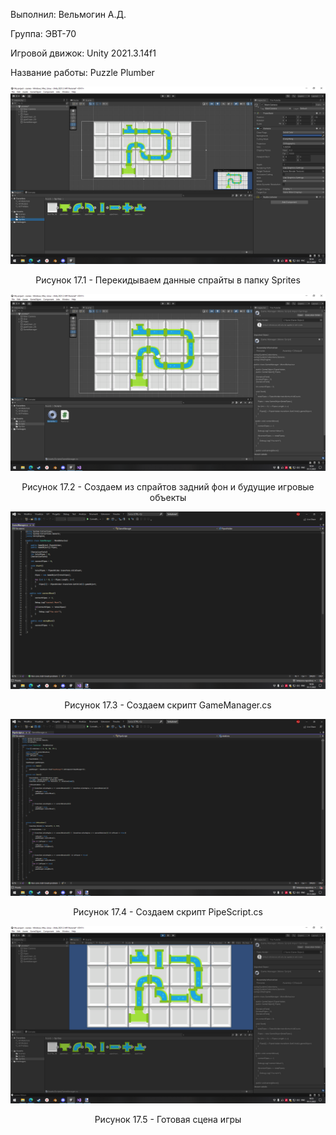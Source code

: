 Выполнил: Вельмогин А.Д.
  </p>
<p align="left"> Группа: ЭВТ-70
  </p>
<p align="left"> Игровой движок: Unity 2021.3.14f1
  </p>
<p align="left"> Название работы: Puzzle Plumber
  </p>


<p align="center">
  <img src="1.png"/>
</p>


<p align="center">
Рисунок 17.1 - Перекидываем данные спрайты в папку Sprites
</p>


<p align="center">
  <img src="2.png"/>
</p>


<p align="center">
Рисунок 17.2 - Создаем из спрайтов задний фон и будущие игровые объекты
</p>


<p align="center">
  <img src="3.png"/>
</p>


<p align="center">
Рисунок 17.3 - Создаем скрипт GameManager.cs
</p>


<p align="center">
  <img src="4.png"/>
</p>


<p align="center">
Рисунок 17.4 - Создаем скрипт PipeScript.cs
</p>


<p align="center">
  <img src="5.png"/>
</p>


<p align="center">
Рисунок 17.5 - Готовая сцена игры
</p>
